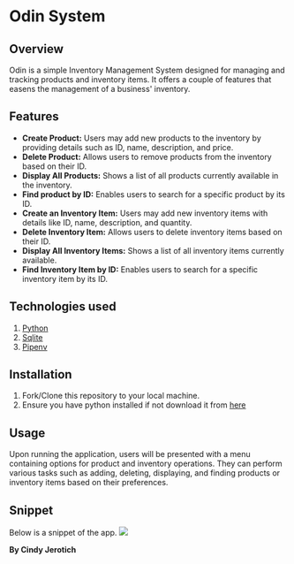 # Odin System

## Overview
Odin is a simple Inventory Management System designed for managing and tracking products and inventory items. 
It offers a couple of features that easens the management of a business' inventory.

## Features
- **Create Product:** Users may add new products to the inventory by providing details such as ID, name, description, and price.
- **Delete Product:** Allows users to remove products from the inventory based on their ID.
- **Display All Products:** Shows a list of all products currently available in the inventory.
- **Find product by ID:** Enables users to search for a specific product by its ID.
- **Create an Inventory Item:** Users may add new inventory items with details like ID, name, description, and quantity.
- **Delete Inventory Item:** Allows users to delete inventory items based on their ID.
- **Display All Inventory Items:**  Shows a list of all inventory items currently available.
-  **Find Inventory Item by ID:** Enables users to search for a specific inventory item by its ID.


## Technologies used 
1. [Python](https://www.python.org/)
2. [Sqlite](https://www.sqlite.org/)
3. [Pipenv](https://pypi.org/project/pipenv/)
## Installation
1. Fork/Clone this repository to your local machine.
2. Ensure you have python installed if not download it from [here]()


## Usage
Upon running the application, users will be presented with a menu containing options for product and inventory operations. They can perform various tasks such as adding, deleting, displaying, and finding products or inventory items based on their preferences.

## Snippet
Below is a snippet of the app.
![](Bank-of-flatiron.png)

**By Cindy Jerotich**


